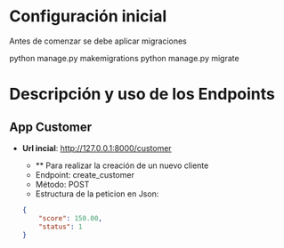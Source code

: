 # Configuración inicial

Antes de comenzar se debe aplicar migraciones

python manage.py makemigrations
python manage.py migrate

# Descripción y uso de los Endpoints

## App Customer

- **Url incial**: http://127.0.0.1:8000/customer

    - ** Para realizar la creación de un nuevo cliente
    - Endpoint: create_customer
    - Método: POST
    - Estructura de la peticion en Json:
    ```json
    {
        "score": 150.00,
        "status": 1
    }
    
